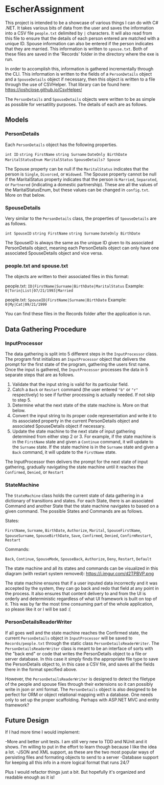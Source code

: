 # EscherAssignment
 This project is intended to be a showcase of various things I can do with C# .NET. It takes various bits of data from the user and saves the information into a CSV file `people.txt` delimited by `|` characters. It will also read from this file to ensure that the details of each person entered are matched with a unique ID. Spouse information can also be entered if the person indicates that they are married. This information is written to `spouse.txt`. Both of these files are saved in the 'Records' folder in the directory where the exe is run.

 In order to accomplish this, information is gathered incrementally through the CLI. This information is written to the fields of a `PersonDetails` object and a `SpouseDetails` object if necessary, then this object is written to a file through the use of CSVHelper. That library can be found here: https://joshclose.github.io/CsvHelper/

The `PersonDetails` and `SpouseDetails` objects were written to be as simple as possible for versatility purposes. The details of each are as follows.


## Models
### PersonDetails

Each `PersonDetails` object has the following properties.

`int ID`
`string FirstName`
`string Surname`
`DateOnly BirthDate`
`MaritalStatusEnum MaritalStatus`
`SpouseDetails? Spouse`

The Spouse property can be null if the `MaritalStatus` indicates that the person is `Single`, `Divorced`, or `Widowed`. The Spouse property cannot be null if the MaritalStatus property indicates that the person is `Married`, `Separated`, or `Partnered` (indicating a domestic partnership). These are all the values of the MaritalStatusEnum, but these values can be changed in `config.txt`. More on that below.

### SpouseDetails

Very similar to the `PersonDetails` class, the properties of `SpouseDetails` are as follows.

`int SpouseID`
`string FirstName`
`string Surname`
`DateOnly BirthDate`

The SpouseID is always the same as the unique ID given to its associated PersonDetails object, meaning each PersonDetails object can only have one associated SpouseDetails object and vice versa.

### people.txt and spouse.txt

The objects are written to their associated files in this format:

people.txt: `ID|FirstName|Surname|BirthDate|MaritalStatus`
Example:    `0|Torin|List|07/21/1993|Married`

people.txt: `SpouseID|FirstName|Surname|BirthDate`
Example:    `0|My|Cat|09/21/1999`

You can find these files in the Records folder after the application is run.


## Data Gathering Procedure

### InputProcessor

The data gathering is split into 5 different steps in the `InputProcessor` class. The program first initializes an `InputProcessor` object that delivers the prompt for the first state of the program, gathering the users first name. Once the input is gathered, the `InputProcessor` processes the data in 5 separate steps that are as follows.

1. Validate that the input string is valid for its particular field.
2. Catch a `Back` or `Restart` command (the user entered `"b"` or `"r"` respectively) to see if further processing is actually needed. If not skip to step 5.
3. Determine what the next state of the state machine is. More on that below.
4. Convert the input string to its proper code representation and write it to its associated property in the current PersonDetails object and associated SpouseDetails object if necessary.
5. Update the state machine to the next state of input gathering determined from either step 2 or 3. For example, if the state machine is in the `FirstName` state and given a `Continue` command, it will update to the `Surname` state. If the state machine is in the `Surname` state and given a `Back` command, it will update to the `FirstName` state.

The InputProcessor then delivers the prompt for the next state of input gathering, gradually navigating the state machine until it reaches the `Confirmed`, `Denied`, or `Restart`

### StateMachine

The `StateMachine` class holds the current state of data gathering in a dictionary of transitions and states. For each State, there is an associated Command and another State that the state machine navigates to based on a given command. The possible States and Commands are as follows.

States:

`FirstName`,
`Surname`,
`BirthDate`,
`Authorize`,
`Marital`,
`SpouseFirstName`,
`SpouseSurname`,
`SpouseBirthDate`,
`Save`,
`Confirmed`,
`Denied`,
`ConfirmRestart`,
`Restart`

Commands:

`Back`,
`Continue`,
`SpouseMode`,
`SpouseBack`,
`Authorize`,
`Deny`,
`Restart`,
`Default`

The state machine and all its states and commands can be visualized in this diagram (with restart system removed): https://i.imgur.com/d2TPBVP.png

The state machine ensures that if a user inputed data incorrectly and it was accepted by the system, they can go back and redo that field at any point in the process. It also ensures that content delivery to and from the UI is orderly and deterministic regardless of what UI framework is built on top of it. This was by far the most time consuming part of the whole application, so please like it or I will be sad :(

### PersonDetailsReaderWriter

If all goes well and the state machine reaches the Confirmed state, the current `PersonDetails` object in `InputProcessor` will be saved to `Records/people.txt` through the static class `PersonDetailsReaderWriter`.
The `PersonDetailsReaderWriter` class is meant to be an interface of sorts with the "back end" or code that writes the PersonDetails object to a file or server database. In this case it simply finds the appropriate file type to save the PersonDetails object to, in this case a CSV file, and saves all the fields there in the format specified above.

However, the `PersonDetailsReaderWriter` is designed to detect the filetype of the people and spouse files through their extensions so it can possibly write in json or xml format. The `PersonDetails` object is also designed to be perfect for ORM or object relational mapping with a database. One needs only to set up the proper scaffolding. Perhaps with ASP.NET MVC and entity framework?

## Future Design

If I had more time I would implement:

-More and better unit tests. I am still very new to TDD and NUnit and it shows. I'm willing to put in the effort to learn though because I like the idea a lot.
-JSON and XML support, as these are the two most popular ways of persisting files and formating objects to send to a server
-Database support for keeping all this info in a more logical format that runs 24/7

Plus I would refactor things just a bit. But hopefully it's organized and readable enough as it is!